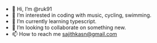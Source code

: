 - 👋 Hi, I’m @ruk91
- 👀 I’m interested in coding with music, cycling, swimming.
- 🌱 I’m currently learning typescript.
- 💞️ I’m looking to collaborate on something new.
- 📫 How to reach me sajithkasn@gmail.com

<!---
ruk91/ruk91 is a ✨ special ✨ repository because its `README.md` (this file) appears on your GitHub profile.
You can click the Preview link to take a look at your changes.
--->
